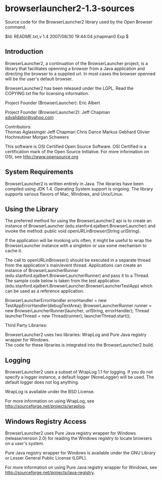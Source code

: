 # browserlauncher2-1.3-sources
Source code for the BrowserLauncher2 library used by the Open Browser command.


$Id: README.txt,v 1.4 2007/08/30 19:44:04 jchapman0 Exp $

Introduction
------------

BrowserLauncher2, a continuation of the BrowserLauncher project, 
is a library that facilitates openning a browser from a Java 
application and directing the browser to a supplied url. In 
most cases the browser openned will be the user's default browser.

BrowserLauncher2 has been released under the LGPL. 
Read the COPYING.txt file for licensing information.

Project Founder (BrowserLauncher): 
Eric Albert

Project Founder (BrowserLauncher2): 
Jeff Chapman sdvalidator@yahoo.com

Contributors:  
Thomas Aglassinger
Jeff Chapman
Chris Dance
Markus Gebhard
Olivier Hochreutiner
Morgan Schweers

This software is OSI Certified Open Source Software.
OSI Certified is a certification mark of the Open Source Initiative.
For more information on OSI, see http://www.opensource.org

System Requirements
-------------------

BrowserLauncher2 is written entirely in Java. The libraries have been 
compiled using JDK 1.4. Operating System support is ongoing. The library 
supports various flavors of Mac, Windows, and Unix/Linux.

Using the Library
-----------------

The preferred method for using the BrowserLauncher2 api is to create an 
instance of BrowserLauncher (edu.stanford.ejalbert.BrowserLauncher) and 
invoke the method: public void openURLinBrowser(String urlString).

If the application will be invoking urls often, it might be useful to wrap 
the BrowserLauncher instance with a singleton or use some mechanism to cache it.

The call to openURLinBrowser() should be executed in a separate thread from 
the application's main/event thread. Applications can create an instance of 
BrowserLauncherRunner (edu.stanford.ejalbert.BrowserLauncherRunner) and pass 
it to a Thread. The sample code below is taken from the test application 
(edu.stanford.ejalbert.BrowserLauncher.BrowserLauncherTestApp) which can be 
used as a reference application.

BrowserLauncherErrorHandler errorHandler = new TestAppErrorHandler(debugTextArea);
BrowserLauncherRunner runner = new BrowserLauncherRunner(launcher, urlString, errorHandler);
Thread launcherThread = new Thread(runner);
launcherThread.start();

Third Party Libraries:

BrowserLauncher2 uses two libraries: WrapLog and Pure Java registry wrapper for Windows.  
The code for these libraries is integrated into the BrowserLauncher2 build.

Logging
---------
BrowserLauncher2 uses a subset of WrapLog 1.1 for logging. If you do not specify a logger 
instance, a default logger (NoneLogger) will be used. The default logger does not log 
anything.

WrapLog is available under the BSD License.

For more information on using WrapLog, see http://sourceforge.net/projects/wraplog.

Windows Registry Access
-----------------------
BrowserLauncher2 uses Pure Java registry wrapper for Windows (release/version 2.0) for
reading the Windows registry to locate browsers on a user's system.

Pure Java registry wrapper for Windows is available under the GNU Library or Lesser 
General Public License (LGPL).

For more information on using Pure Java registry wrapper for Windows, see 
http://sourceforge.net/projects/java-registry.
